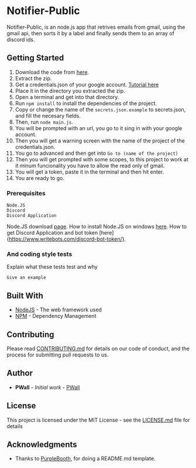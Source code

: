 # Notifier-Public

Notifier-Public, is an node.js app that retrives emails from gmail, using the gmail api, then sorts it by a label and finally sends them to an array of discord ids.

## Getting Started

1.	Download the code from [here](https://github.com/PWalll/Notifier-Public/archive/master.zip).
2.	Extract the zip.
3.	Get a credentials.json of your google account. [Tutorial here](credentials.md)
4.	Place it in the directory you extracted the zip.
5.	Open a terminal and get into that directory.
6.	Run `npm install` to install the dependencies of the project.
7.	Copy or change the name of the `secrets.json.example` to secrets.json, and fill the necesary fields.
8.	Then, run `node main.js`.
9. 	You will be prompted with an url, you go to it sing in with your google account.
10.	Then you will get a warning screen with the name of the project of the credentials.json.
11.	You go to advanced and then get into `Go to (name of the project)`
12. Then you will get prompted with some scopes, to this project to work at it minum funcionality you have to allow the read only of gmail.
13. You will get a token, paste it in the terminal and then hit enter.
14. You are ready to go.

### Prerequisites

```
Node.JS
Discord
Discord Application
```

Node.JS download [page](https://nodejs.org/en/download/).
How to install Node.JS on windows [here](https://phoenixnap.com/kb/install-node-js-npm-on-windows).
How to get Discord Application and bot token [here]{https://www.writebots.com/discord-bot-token/}.
### And coding style tests

Explain what these tests test and why

```
Give an example
```

## Built With

* [NodeJS](https://nodejs.org/dist/latest-v12.x/docs/api/) - The web framework used
* [NPM](https://www.npmjs.com/) - Dependency Management

## Contributing

Please read [CONTRIBUTING.md](https://gist.github.com/PurpleBooth/b24679402957c63ec426) for details on our code of conduct, and the process for submitting pull requests to us.

## Author

* **PWall** - *Initial work* - [PWall](https://github.com/PWalll)

## License

This project is licensed under the MIT License - see the [LICENSE.md](LICENSE.md) file for details

## Acknowledgments

* Thanks to [PurpleBooth](https://github.com/PurpleBooth), for doing a README.md template.